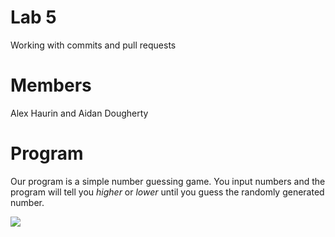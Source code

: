# Lab 5
Working with commits and pull requests

# Members
Alex Haurin and Aidan Dougherty

# Program
Our program is a simple number guessing game. You input numbers and the program will tell you *higher* or *lower* until you guess the randomly generated number.

![](https://lh3.googleusercontent.com/proxy/ft5PCsOcgSS_apBl-_WcQbz1S6Le5GoPDhTHpNrnKh7XbnGGh_e_z_1WxWO20qA0GJ6Lm6fMnKhCPj_BF9IONiG8ZFT1OqLp-_tMrw8pOTEd)
